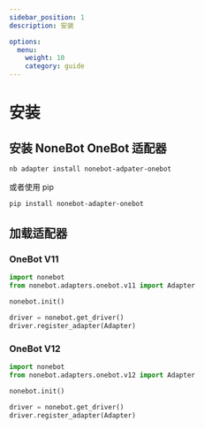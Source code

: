 ```yaml
---
sidebar_position: 1
description: 安装

options:
  menu:
    weight: 10
    category: guide
---
```


# 安装

## 安装 NoneBot OneBot 适配器

```bash
nb adapter install nonebot-adpater-onebot
```

或者使用 pip

```bash
pip install nonebot-adapter-onebot
```

## 加载适配器

### OneBot V11

```python title=bot.py {2,7}
import nonebot
from nonebot.adapters.onebot.v11 import Adapter

nonebot.init()

driver = nonebot.get_driver()
driver.register_adapter(Adapter)
```

### OneBot V12

```python title=bot.py {2,7}
import nonebot
from nonebot.adapters.onebot.v12 import Adapter

nonebot.init()

driver = nonebot.get_driver()
driver.register_adapter(Adapter)
```
